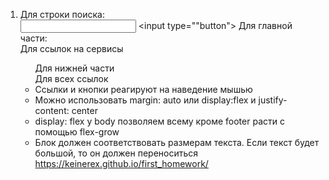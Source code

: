 1) Для строки поиска: <form> <input type="text"> <input type=""button">
  Для главной части: <main>
  Для ссылок на сервисы <ul>
  Для нижней части <footer>
  Для всех ссылок<a>
2) Ссылки и кнопки реагируют на наведение мышью
3) Можно использовать margin: auto или display:flex и justify-content: center
4) display: flex у body позволяем всему кроме footer расти с помощью flex-grow
5) Блок должен соответствовать размерам текста. Если текст будет большой, то он должен переноситься
https://keinerex.github.io/first_homework/

